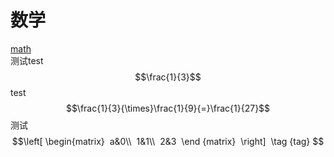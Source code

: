 # 数学<br>
[math](http://m.txdylyh.ml)<br>
测试test$$\frac{1}{3}$$ test<br>
$$\frac{1}{3}{\times}\frac{1}{9}{=}\frac{1}{27}$$测试<br>
$$\left[ 
 \begin{matrix} 
 a&0\\ 
 1&1\\ 
 2&3  
 \end {matrix}  
 \right] 
 \tag {tag} $$<br>

